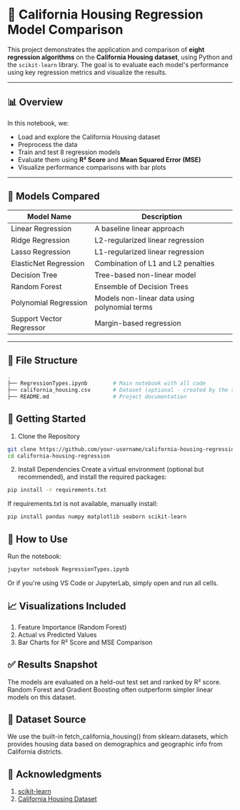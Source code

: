 # 🏡 California Housing Regression Model Comparison

This project demonstrates the application and comparison of **eight regression algorithms** on the **California Housing dataset**, using Python and the `scikit-learn` library. The goal is to evaluate each model's performance using key regression metrics and visualize the results.

---

## 📊 Overview

In this notebook, we:
- Load and explore the California Housing dataset
- Preprocess the data
- Train and test 8 regression models
- Evaluate them using **R² Score** and **Mean Squared Error (MSE)**
- Visualize performance comparisons with bar plots

---

## 🧠 Models Compared

| Model Name              | Description |
|------------------------|-------------|
| Linear Regression       | A baseline linear approach |
| Ridge Regression        | L2-regularized linear regression |
| Lasso Regression        | L1-regularized linear regression |
| ElasticNet Regression   | Combination of L1 and L2 penalties |
| Decision Tree           | Tree-based non-linear model |
| Random Forest           | Ensemble of Decision Trees |
| Polynomial Regression   | Models non-linear data using polynomial terms |
| Support Vector Regressor| Margin-based regression |

---

## 📁 File Structure

```bash
.
├── RegressionTypes.ipynb        # Main notebook with all code
├── california_housing.csv       # Dataset (optional - created by the script)
├── README.md                    # Project documentation
```

## 🚀 Getting Started
1. Clone the Repository
```bash
git clone https://github.com/your-username/california-housing-regression.git
cd california-housing-regression
```
2. Install Dependencies
Create a virtual environment (optional but recommended), and install the required packages:

```bash
pip install -r requirements.txt
```
If requirements.txt is not available, manually install:

```bash
pip install pandas numpy matplotlib seaborn scikit-learn
```

## 🧪 How to Use
Run the notebook:

```bash
jupyter notebook RegressionTypes.ipynb
```
Or if you're using VS Code or JupyterLab, simply open and run all cells.

## 📈 Visualizations Included 
1. Feature Importance (Random Forest)
2. Actual vs Predicted Values
3. Bar Charts for R² Score and MSE Comparison

## ✅ Results Snapshot
The models are evaluated on a held-out test set and ranked by R² score. Random Forest and Gradient Boosting often outperform simpler linear models on this dataset.

## 📌 Dataset Source
We use the built-in fetch_california_housing() from sklearn.datasets, which provides housing data based on demographics and geographic info from California districts.

## 🙌 Acknowledgments
1. <a href="https://scikit-learn.org/stable/">scikit-learn</a>
2. <a href="https://scikit-learn.org/stable/modules/generated/sklearn.datasets.fetch_california_housing.html">California Housing Dataset</a>
